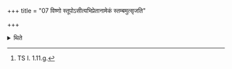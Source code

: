 +++
title = "07 विष्णो स्तूपोऽसीत्यभिप्रेतानामेकं स्तम्बमुत्सृजति"

+++

<details><summary>थिते</summary>

7. With viṣṇo stūposi...[^1] he leaves out one cluster out of the clusters of blades meant (for being cut off).  

[^1]: TS I. 1.11.g.
</details>
